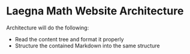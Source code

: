# Laegna Math Website Architecture

Architecture will do the following:
- Read the content tree and format it properly
- Structure the contained Markdown into the same structure
